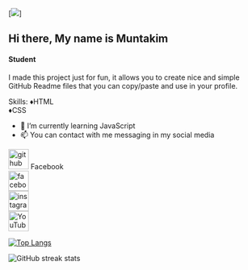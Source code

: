 [<img src="https://www.facebook.com/photo/?fbid=122119063040104492&set=a.122100562772104492">]
## Hi there, My name is Muntakim
#### Student


I made this project just for fun, it allows you to create nice and simple GitHub Readme files that you can copy/paste and use in your profile.

Skills:
♦️HTML <br>
♦️CSS

- 🌱 I’m currently learning JavaScript 
- 📫 You can contact with me messaging in my social media


[<img src='https://cdn.jsdelivr.net/npm/simple-icons@3.0.1/icons/github.svg' alt='github' height='40'>](https://github.com/muntakim9994) Facebook <br> 
[<img src='https://cdn.jsdelivr.net/npm/simple-icons@3.0.1/icons/facebook.svg' alt='facebook' height='40'>](https://www.facebook.com/muntakim9994) <br> 
[<img src='https://cdn.jsdelivr.net/npm/simple-icons@3.0.1/icons/instagram.svg' alt='instagram' height='40'>](https://www.instagram.com/muntakim9994/) <br>
[<img src='https://cdn.jsdelivr.net/npm/simple-icons@3.0.1/icons/youtube.svg' alt='YouTube' height='40'>](https://www.youtube.com/channel/muntakim9994)


[![Top Langs](https://github-readme-stats.vercel.app/api/top-langs/?username=muntakim9994)](https://github.com/anuraghazra/github-readme-stats)

![GitHub streak stats](https://streak-stats.demolab.com/?user=muntakim9994)  

